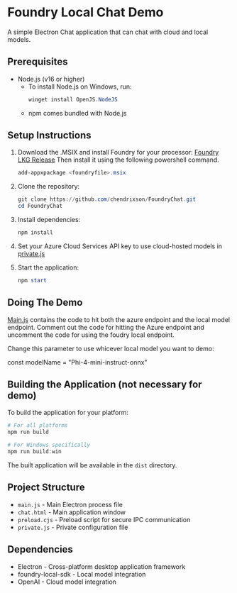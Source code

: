 # Foundry Local Chat Demo

A simple Electron Chat application that can chat with cloud and local models.

## Prerequisites

- Node.js (v16 or higher)
  - To install Node.js on Windows, run:
    ```powershell
    winget install OpenJS.NodeJS
    ```
  - npm comes bundled with Node.js

## Setup Instructions
1. Download the .MSIX and install Foundry for your processor:
   [Foundry LKG Release](https://github.com/ai-platform-microsoft/WindowsAIFoundry/releases/tag/0.2.9261.3945)
   Then install it using the following powershell command.
   ```powershell
   add-appxpackage <foundryfile>.msix
   ```
 


1. Clone the repository:
   ```powershell
   git clone https://github.com/chendrixson/FoundryChat.git
   cd FoundryChat
   ```

2. Install dependencies:
   ```powershell
   npm install
   ```

3. Set your Azure Cloud Services API key to use cloud-hosted models in [private.js](./private.js)

4. Start the application:
   ```powershell
   npm start
   ```

## Doing The Demo
[Main.js](./main.js) contains the code to hit both the azure endpoint and the local model endpoint. Comment out  the code for hitting the Azure endpoint and uncomment the code for using the foudry local endpoint. 

Change this parameter to use whicever local model you want to demo: 

const modelName = "Phi-4-mini-instruct-onnx" 

## Building the Application (not necessary for demo)

To build the application for your platform:

```powershell
# For all platforms
npm run build

# For Windows specifically
npm run build:win
```

The built application will be available in the `dist` directory.

## Project Structure

- `main.js` - Main Electron process file
- `chat.html` - Main application window
- `preload.cjs` - Preload script for secure IPC communication
- `private.js` - Private configuration file

## Dependencies

- Electron - Cross-platform desktop application framework
- foundry-local-sdk - Local model integration
- OpenAI - Cloud model integration

